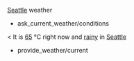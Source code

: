 [Seattle](city) weather
* ask_current_weather/conditions

< It is [65](temperature) °C right now and [rainy](condition) in [Seattle](city)
* provide_weather/current
